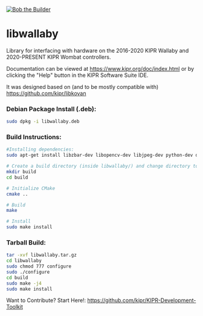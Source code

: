 [![Bob the Builder](https://github.com/kipr/libwallaby/actions/workflows/bob.yml/badge.svg)](https://github.com/justinmerrell/libwallaby/actions/workflows/bob.yml)

# libwallaby
Library for interfacing with hardware on the 2016-2020 KIPR Wallaby and 2020-PRESENT KIPR Wombat controllers.

Documentation can be viewed at https://www.kipr.org/doc/index.html or by clicking the "Help" button in the KIPR Software Suite IDE.

It was designed based on (and to be mostly compatible with) https://github.com/kipr/libkovan 

### Debian Package Install (.deb):
```bash
sudo dpkg -i libwallaby.deb
```

### Build Instructions:
```` bash
#Installing dependencies: 
sudo apt-get install libzbar-dev libopencv-dev libjpeg-dev python-dev doxygen swig

# Create a build directory (inside libwallaby/) and change directory to it
mkdir build
cd build

# Initialize CMake
cmake ..

# Build
make

# Install
sudo make install
````

### Tarball Build:
```bash
tar -xvf libwallaby.tar.gz
cd libwallaby
sudo chmod 777 configure
sudo ./configure
cd build
sudo make -j4
sudo make install
```

Want to Contribute? Start Here!:
https://github.com/kipr/KIPR-Development-Toolkit
